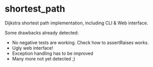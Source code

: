 shortest_path
=============

Dijkstra shortest path implementation, including CLI & Web interface. 

Some drawbacks already detected:

* No negative tests are working. Check how to assertRaises works. 
* Ugly web interface!
* Exception handling has to be improved
* Many more not yet detected ;)




